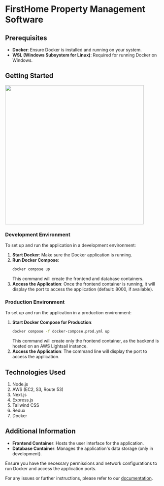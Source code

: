 # FirstHome Property Management Software

## Prerequisites

- **Docker**: Ensure Docker is installed and running on your system.
- **WSL (Windows Subsystem for Linux)**: Required for running Docker on Windows.

## Getting Started

<img src="src/assets/firstHome.gif" width="450" height="450"/>

### Development Environment

To set up and run the application in a development environment:

1. **Start Docker**: Make sure the Docker application is running.
2. **Run Docker Compose**:
    ```bash
    docker compose up
    ```
    This command will create the frontend and database containers.
3. **Access the Application**: Once the frontend container is running, it will display the port to access the application (default: 8000, if available).

### Production Environment

To set up and run the application in a production environment:

1. **Start Docker Compose for Production**:
    ```bash
    docker compose -f docker-compose.prod.yml up
    ```
    This command will create only the frontend container, as the backend is hosted on an AWS Lightsail instance.
2. **Access the Application**: The command line will display the port to access the application.

## Technologies Used
1. Node.js
2. AWS (EC2, S3, Route 53)
3. Next.js
4. Express.js
5. Tailwind CSS
6. Redux
7. Docker

## Additional Information

- **Frontend Container**: Hosts the user interface for the application.
- **Database Container**: Manages the application's data storage (only in development).

Ensure you have the necessary permissions and network configurations to run Docker and access the application ports.

For any issues or further instructions, please refer to our [documentation](#).
